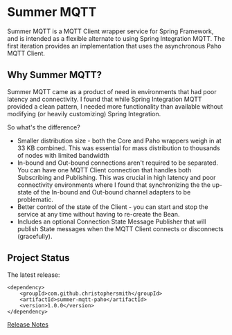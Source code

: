 # Summer MQTT

Summer MQTT is a MQTT Client wrapper service for Spring Framework, and is intended as a flexible alternate to using Spring Integration MQTT. The first iteration provides an implementation that uses the asynchronous Paho MQTT Client.

## Why Summer MQTT?

Summer MQTT came as a product of need in environments that had poor latency and connectivity. I found that while Spring Integration MQTT provided a clean pattern, I needed more functionality than available without modifying (or heavily customizing) Spring Integration.

So what's the difference?

- Smaller distribution size - both the Core and Paho wrappers weigh in at 33 KB combined. This was essential for mass distribution to thousands of nodes with limited bandwidth
- In-bound and Out-bound connections aren't required to be separated. You can have one MQTT Client connection that handles both Subscribing and Publishing. This was crucial in high latency and poor connectivity environments where I found that synchronizing the the up-state of the In-bound and Out-bound channel adapters to be problematic.
- Better control of the state of the Client - you can start and stop the service at any time without having to re-create the Bean.
- Includes an optional Connection State Message Publisher that will publish State messages when the MQTT Client connects or disconnects (gracefully).

## Project Status

The latest release:

```
<dependency>
	<groupId>com.github.christophersmith</groupId>
	<artifactId>summer-mqtt-paho</artifactId>
	<version>1.0.0</version>
</dependency>
```

[Release Notes](RELEASE_NOTES.md)